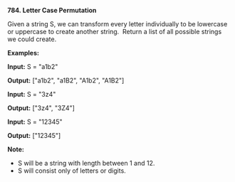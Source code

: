 **784. Letter Case Permutation**

Given a string S, we can transform every letter individually to be lowercase or uppercase to create another string.  Return a list of all possible strings we could create.

**Examples:**

**Input:** S = "a1b2"

**Output:** ["a1b2", "a1B2", "A1b2", "A1B2"]

**Input:** S = "3z4"

**Output:** ["3z4", "3Z4"]

**Input:** S = "12345"

**Output:** ["12345"]

**Note:**

- S will be a string with length between 1 and 12.
- S will consist only of letters or digits.
